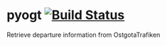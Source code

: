 # pyogt [![Build Status](https://travis-ci.com/claha/pyogt.svg?branch=master)](https://travis-ci.com/claha/pyogt)
Retrieve departure information from OstgotaTrafiken
